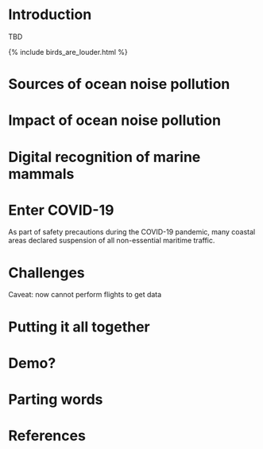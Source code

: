 # Introduction

TBD

{% include birds_are_louder.html %}

# Sources of ocean noise pollution

# Impact of ocean noise pollution

# Digital recognition of marine mammals

# Enter COVID-19
As part of safety precautions during the COVID-19 pandemic, many coastal areas declared suspension of all non-essential maritime traffic. 

# Challenges
Caveat: now cannot perform flights to get data

# Putting it all together

# Demo?

# Parting words

# References
